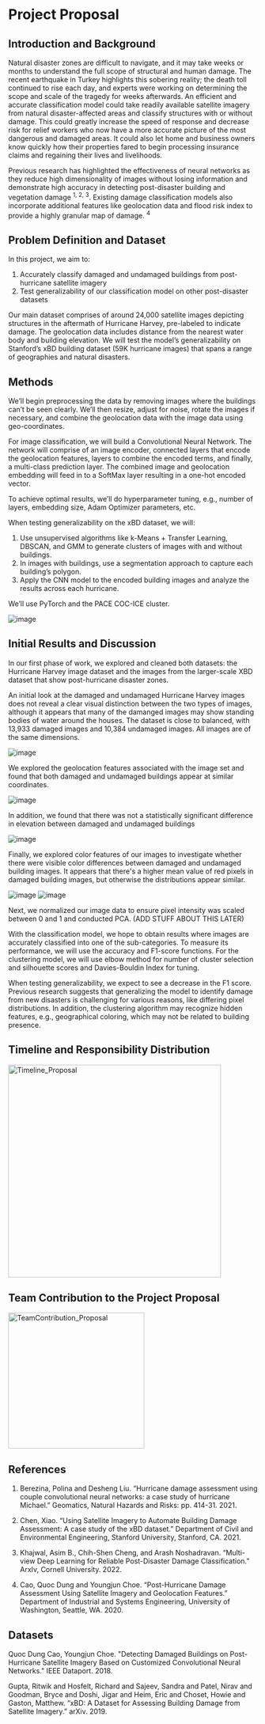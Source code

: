 # Project Proposal

## Introduction and Background

Natural disaster zones are difficult to navigate, and it may take weeks or months to understand the full scope of structural and human damage. The recent earthquake in Turkey highlights this sobering reality; the death toll continued to rise each day, and experts were working on determining the scope and scale of the tragedy for weeks afterwards. An efficient and accurate classification model could take readily available satellite imagery from natural disaster-affected areas and classify structures with or without damage. This could greatly increase the speed of response and decrease risk for relief workers who now have a more accurate picture of the most dangerous and damaged areas. It could also let home and business owners know quickly how their properties fared to begin processing insurance claims and regaining their lives and livelihoods. 

Previous research has highlighted the effectiveness of neural networks as they reduce high dimensionality of images without losing information and demonstrate high accuracy in detecting post-disaster building and vegetation damage <sup>1, 2, 3</sup>. Existing damage classification models also incorporate additional features like geolocation data and flood risk index to provide a highly granular map of damage. <sup> 4 </sup>

## Problem Definition and Dataset

In this project, we aim to: 

1.	Accurately classify damaged and undamaged buildings from post-hurricane satellite imagery  
2.	Test generalizability of our classification model on other post-disaster datasets 

Our main dataset comprises of around 24,000 satellite images depicting structures in the aftermath of Hurricane Harvey, pre-labeled to indicate damage. The geolocation data includes distance from the nearest water body and building elevation. We will test the model’s generalizability on Stanford’s xBD building dataset (59K hurricane images) that spans a range of geographies and natural disasters. 


## Methods

We’ll begin preprocessing the data by removing images where the buildings can’t be seen clearly. We’ll then resize, adjust for noise, rotate the images if necessary, and combine the geolocation data with the image data using geo-coordinates. 

For image classification, we will build a Convolutional Neural Network. The network will comprise of an image encoder, connected layers that encode the geolocation features, layers to combine the encoded terms, and finally, a multi-class prediction layer. The combined image and geolocation embedding will feed in to a SoftMax layer resulting in a one-hot encoded vector. 

To achieve optimal results, we’ll do hyperparameter tuning, e.g., number of layers, embedding size, Adam Optimizer parameters, etc. 

When testing generalizability on the xBD dataset, we will: 

1.	Use unsupervised algorithms like k-Means + Transfer Learning, DBSCAN, and GMM to generate clusters of images with and without buildings.  
2.	In images with buildings, use a segmentation approach to capture each building’s polygon. 
3.	Apply the CNN model to the encoded building images and analyze the results across each hurricane. 

We’ll use PyTorch and the PACE COC-ICE cluster. 

![image](https://user-images.githubusercontent.com/95386379/219880890-f71051e4-094b-46a7-afb5-b80021993729.png)

## Initial Results and Discussion

In our first phase of work, we explored and cleaned both datasets: the Hurricane Harvey image dataset and the images from the larger-scale XBD dataset that show post-hurricane disaster zones.  

An initial look at the damaged and undamaged Hurricane Harvey images does not reveal a clear visual distinction between the two types of images, although it appears that many of the damanged images may show standing bodies of water around the houses. The dataset is close to balanced, with 13,933 damaged images and 10,384 undamaged images. All images are of the same dimensions.

![image](damaged_undamaged_images.png)

We explored the geolocation features associated with the image set and found that both damaged and undamaged buildings appear at similar coordinates. 

![image](damaged_undamaged.png)

In addition, we found that there was not a statistically significant difference in elevation between damaged and undamaged buildings

![image](elevation.png)

Finally, we explored color features of our images to investigate whether there were visible color differences between damaged and undamaged building images. It appears that there's a higher mean value of red pixels in damaged building images, but otherwise the distributions appear similar.

![image](color_scatters.png)
![image](color_scatters_damaged.png)

Next, we normalized our image data to ensure pixel intensity was scaled between 0 and 1 and conducted PCA. (ADD STUFF ABOUT THIS LATER)

With the classification model, we hope to obtain results where images are accurately classified into one of the sub-categories. To measure its performance, we will use the accuracy and F1-score functions. For the clustering model, we will use elbow method for number of cluster selection and silhouette scores and Davies-Bouldin Index for tuning. 

When testing generalizability, we expect to see a decrease in the F1 score. Previous research suggests that generalizing the model to identify damage from new disasters is challenging for various reasons, like differing pixel distributions. In addition, the clustering algorithm may recognize hidden features, e.g., geographical coloring, which may not be related to building presence. 

## Timeline and Responsibility Distribution

<img width="430" alt="Timeline_Proposal" src="https://user-images.githubusercontent.com/76833593/221018129-a13bf99d-dd6d-4744-8114-2f6899812a75.PNG">

## Team Contribution to the Project Proposal

<img width="275" alt="TeamContribution_Proposal" src="https://user-images.githubusercontent.com/76833593/221018157-a236c1c9-70d0-4abe-8053-3a8f7da79a8e.PNG">

## References
1. Berezina, Polina and Desheng Liu. “Hurricane damage assessment using couple convolutional neural networks: a case study of hurricane Michael.” Geomatics, Natural Hazards and Risks: pp. 414-31. 2021.

2. Chen, Xiao. “Using Satellite Imagery to Automate Building Damage Assessment: A case study of the xBD dataset.” Department of Civil and Environmental Engineering, Stanford University, Stanford, CA. 2021.

3. Khajwal, Asim B., Chih-Shen Cheng, and Arash Noshadravan. “Multi-view Deep Learning for Reliable Post-Disaster Damage Classification.” ArxIv, Cornell University. 2022.

4. Cao, Quoc Dung and Youngjun Choe. “Post-Hurricane Damage Assessment Using Satellite Imagery and Geolocation Features.” Department of Industrial and Systems Engineering, University of Washington, Seattle, WA. 2020.


## Datasets

Quoc Dung Cao, Youngjun Choe. "Detecting Damaged Buildings on Post-Hurricane Satellite Imagery Based on Customized Convolutional Neural Networks." IEEE Dataport. 2018.

Gupta, Ritwik and Hosfelt, Richard and Sajeev, Sandra and Patel, Nirav and Goodman, Bryce and Doshi, Jigar and Heim, Eric and Choset, Howie and Gaston, Matthew. “xBD: 
A Dataset for Assessing Building Damage from Satellite Imagery.” arXiv. 2019.

